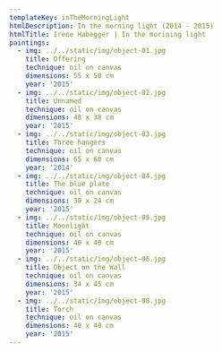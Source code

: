 ```yaml
---
templateKey: inTheMorningLight
htmlDescription: In the morning light (2014 - 2015)
htmlTitle: Irene Habegger | In the morining light
paintings:
  - img: ../../static/img/object-01.jpg
    title: Offering
    technique: oil on canvas
    dimensions: 55 x 50 cm
    year: '2015'
  - img: ../../static/img/object-02.jpg
    title: Unnamed
    technique: oil on canvas
    dimensions: 48 x 38 cm
    year: '2015'
  - img: ../../static/img/object-03.jpg
    title: Three hangers
    technique: oil on canvas
    dimensions: 65 x 60 cm
    year: '2014'
  - img: ../../static/img/object-04.jpg
    title: The blue plate
    technique: oil on canvas
    dimensions: 30 x 24 cm
    year: '2015'
  - img: ../../static/img/object-05.jpg
    title: Moonlight
    technique: oil on canvas
    dimensions: 40 x 40 cm
    year: '2015'
  - img: ../../static/img/object-06.jpg
    title: Object on the Wall
    technique: oil on canvas
    dimensions: 34 x 45 cm
    year: '2015'
  - img: ../../static/img/object-08.jpg
    title: Torch
    technique: oil on canvas
    dimensions: 40 x 40 cm
    year: '2015'
---
```

